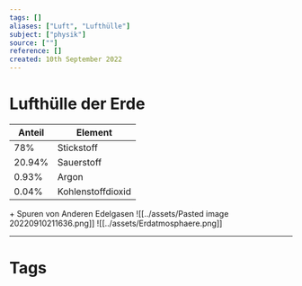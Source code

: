 ```yaml
---
tags: []
aliases: ["Luft", "Lufthülle"]
subject: ["physik"]
source: [""]
reference: []
created: 10th September 2022
---
```


# Lufthülle der Erde
| Anteil | Element           |
| ------ | ----------------- |
| 78%    | Stickstoff        |
| 20.94% | Sauerstoff        |
| 0.93%  | Argon             |
| 0.04%  | Kohlenstoffdioxid |
\+ Spuren von Anderen Edelgasen
![[../assets/Pasted image 20220910211636.png]]
![[../assets/Erdatmosphaere.png]]


---
# Tags